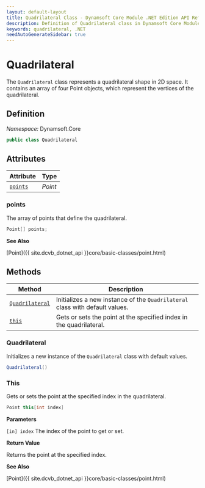 ```yaml
---
layout: default-layout
title: Quadrilateral Class - Dynamsoft Core Module .NET Edition API Reference
description: Definition of Quadrilateral class in Dynamsoft Core Module .NET Edition.
keywords: quadrilateral, .NET
needAutoGenerateSidebar: true
---
```


# Quadrilateral

The `Quadrilateral` class represents a quadrilateral shape in 2D space. It contains an array of four Point objects, which represent the vertices of the quadrilateral.

## Definition

*Namespace:* Dynamsoft.Core


```csharp
public class Quadrilateral 
```

## Attributes
  
| Attribute | Type |
|---------- | ---- |
| [`points`](#points) | *Point* |

### points

The array of points that define the quadrilateral.

```csharp
Point[] points;
```

**See Also**

[Point]({{ site.dcvb_dotnet_api }}core/basic-classes/point.html)

## Methods

| Method               | Description |
|----------------------|-------------|
| [`Quadrilateral`](#quadrilateral) | Initializes a new instance of the `Quadrilateral` class with default values. |
| [`this`](#this) | Gets or sets the point at the specified index in the quadrilateral. |


### Quadrilateral

Initializes a new instance of the `Quadrilateral` class with default values.

```csharp
Quadrilateral()
```

### This

Gets or sets the point at the specified index in the quadrilateral.

```csharp
Point this[int index]
```

**Parameters**

`[in] index` The index of the point to get or set.

**Return Value**

Returns the point at the specified index.

**See Also**

[Point]({{ site.dcvb_dotnet_api }}core/basic-classes/point.html)
